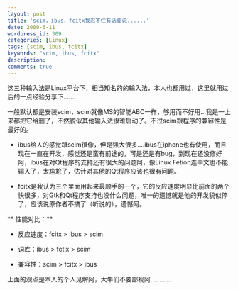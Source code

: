 ```yaml
---
layout: post
title: 'scim，ibus，fcitx我忍不住有话要说......'
date: 2009-6-11
wordpress_id: 309
categories: [Linux]
tags: [scim, ibus, fcitx]
keywords: "scim, ibus, fcitx"
description: 
comments: true
---
```


这三种输入法是Linux平台下，相当知名的的输入法，本人也都用过，这里就用过后的一点经验分享下…….

一般默认都是安装scim，scim就像MS的智能ABC一样，够用而不好用…我是一上来都把它给删了，不然貌似其他输入法很难启动了。不过scim跟程序的兼容性是最好的。

*  ibus给人的感觉跟scim很像，但是强大很多….ibus在iphone也有使用，而且现在一直在开发，感觉还是蛮有前途的，可是还是有bug，到现在还没修好阿，ibus在对Qt程序的支持还有很大的问题阿，像Linux Fetion连中文也不能输入了，太尴尬了，估计对其他的Qt程序应该也很有问题。

*  fcitx是我认为三个里面用起来最顺手的一个，它的反应速度明显比前面的两个快很多，对Gtk和Qt程序支持也没什么问题，唯一的遗憾就是他的开发貌似停了，应该说原作者不搞了（听说的），遗憾阿。

** 性能对比：**

*  反应速度：fcitx > ibus > scim

*  词库：ibus > fctix > scim

*  兼容性：scim > fcitx > ibus

上面的观点是本人的个人见解阿，大牛们不要鄙视阿………….